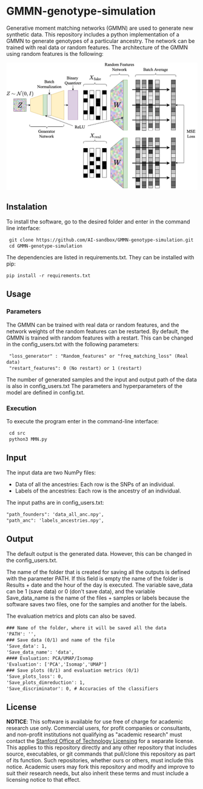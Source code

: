 # GMMN-genotype-simulation

Generative moment matching networks (GMMN) are used to generate new synthetic data. 
This repository includes a python implementation of a GMMN to generate genotypes of a particular ancestry. 
The network can be trained with real data or random features. The architecture of the GMMN using random features is the following:

![alt text](https://github.com/AI-sandbox/GMMN-genotype-simulation/blob/main/doc-fig/gmmn.png)

## Instalation

To install the software, go to the desired folder and enter in the command line interface:
     
     git clone https://github.com/AI-sandbox/GMMN-genotype-simulation.git
     cd GMMN-genotype-simulation

The dependencies are listed in requirements.txt. They can be installed with pip:

    pip install -r requirements.txt  

## Usage

### Parameters

The GMMN can be trained with real data or random features, and the network weights of the random features can be restarted.
By default, the GMMN is trained with random features with a restart. This can be changed in the config_users.txt with the following parameters:

     "loss_generator" : "Random_features" or "freq_matching_loss" (Real data)
     "restart_features": 0 (No restart) or 1 (restart)

The number of generated samples and the input and output path of the data is also in config_users.txt
The parameters and hyperparameters of the model are defined in config.txt.

### Execution

To execute the program enter in the command-line interface:
     
     cd src
     python3 MMN.py


## Input

The input data are two NumPy files:

- Data of all the ancestries: Each row is the SNPs of an individual.
- Labels of the ancestries: Each row is the ancestry of an individual.

The input paths are in config_users.txt:

    "path_founders": 'data_all_anc.npy',
    "path_anc": 'labels_ancestries.npy',
     
## Output

The default output is the generated data. However, this can be changed in the config_users.txt.

The name of the folder that is created for saving all the outputs is defined with the parameter PATH. If this field is empty the name of the folder is Results + date and the hour of the day is executed. 
The variable save_data can be 1 (save data) or 0 (don't save data), and the variable Save_data_name is the name of the files + samples or labels because the software saves two files, one for the samples and another for the labels.

The evaluation metrics and plots can also be saved.

    ### Name of the folder, where it will be saved all the data
    'PATH': '',
    ### Save data (0/1) and name of the file
    'Save_data': 1,
    'Save_data_name': 'data', 
    #### Evaluation: PCA/UMAP/Isomap
    'Evaluation': ['PCA','Isomap','UMAP']
    ### Save plots (0/1) and evaluation metrics (0/1)
    'Save_plots_loss': 0,    
    'Save_plots_dimreduction': 1,  
    'Save_discriminator': 0, # Accuracies of the classifiers
    

## License

**NOTICE**: This software is available for use free of charge for academic research use only. Commercial users, for profit companies or consultants, and non-profit institutions not qualifying as "academic research" must contact the [Stanford Office of Technology Licensing](https://otl.stanford.edu/) for a separate license. This applies to this repository directly and any other repository that includes source, executables, or git commands that pull/clone this repository as part of its function. Such repositories, whether ours or others, must include this notice. Academic users may fork this repository and modify and improve to suit their research needs, but also inherit these terms and must include a licensing notice to that effect.

